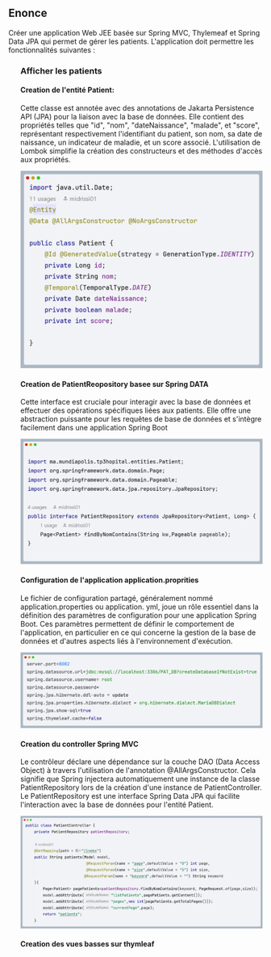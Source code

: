 
<h2>Enonce</h2>
<p>Créer une application Web JEE basée sur Spring MVC, Thylemeaf et Spring Data JPA qui permet de gérer les patients. L'application doit permettre les fonctionnalités suivantes :</p>
<ul>
<h3>Afficher les patients </h3>
<h4>Creation de l'entité Patient:</h4>
    <p>
        Cette classe est annotée avec des annotations de Jakarta Persistence API (JPA) pour la liaison avec la base de données.
        Elle contient des propriétés telles que "id", "nom", "dateNaissance", "malade", et "score", représentant respectivement
        l'identifiant du patient, son nom, sa date de naissance, un indicateur de maladie, et un score associé.
        L'utilisation de Lombok simplifie la création des constructeurs et des méthodes d'accès aux propriétés.
    </p>
<img src="captures\patient.png" alt="patient">

<h4>Creation de PatientReopository basee sur Spring DATA</h4>
<p>Cette interface est cruciale pour interagir avec la base de données et effectuer des opérations spécifiques liées aux patients.
Elle offre une abstraction puissante pour les requêtes de base de données et s'intègre facilement dans une application Spring Boot</p>
<img src="captures/patientRepository.png" alt="patientRepository">
<h4>Configuration de l'application application.proprities</h4>
<p>Le fichier de configuration partagé, généralement nommé application.properties ou application.
yml, joue un rôle essentiel dans la définition des paramètres de configuration pour une application Spring Boot. Ces paramètres
permettent de définir le comportement de l'application,
en particulier en ce qui concerne la gestion de la base de données et d'autres aspects liés à l'environnement d'exécution.</p>
<img src="captures\capture_applicationproprities.png" alt="capture_applicationproprities">
<h4>Creation du controller Spring MVC</h4>
<p>Le contrôleur déclare une dépendance sur la couche DAO (Data Access Object) à travers l'utilisation de l'annotation @AllArgsConstructor. Cela signifie que Spring injectera automatiquement une instance de la classe PatientRepository lors de la création d'une instance de PatientController. Le PatientRepository est une interface Spring Data JPA qui facilite l'interaction avec la base de données pour l'entité Patient.</p>
<img src="captures\screenshot_controller.png" alt="screenshot_controller">
<h4>Creation des vues basses sur thymleaf</h4>



</ul>





